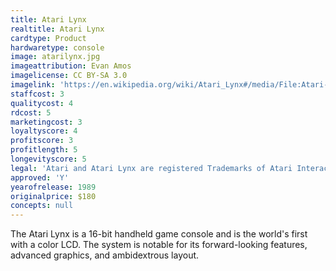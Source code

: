 ```yaml
---
title: Atari Lynx
realtitle: Atari Lynx
cardtype: Product
hardwaretype: console
image: atarilynx.jpg
imageattribution: Evan Amos
imagelicense: CC BY-SA 3.0
imagelink: 'https://en.wikipedia.org/wiki/Atari_Lynx#/media/File:Atari-Lynx-I-Handheld.jpg'
staffcost: 3
qualitycost: 4
rdcost: 5
marketingcost: 3
loyaltyscore: 4
profitscore: 3
profitlength: 5
longevityscore: 5
legal: 'Atari and Atari Lynx are registered Trademarks of Atari Interactive, Inc'
approved: 'Y'
yearofrelease: 1989
originalprice: $180
concepts: null
---
```


The Atari Lynx is a 16-bit handheld game console and is the world's first with a color LCD. The system is notable for its forward-looking features, advanced graphics, and ambidextrous layout.
